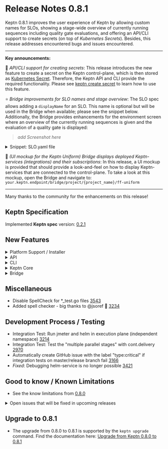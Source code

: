 # Release Notes 0.8.1

Keptn 0.8.1 improves the user experience of Keptn by allowing custom names for SLOs, showing a stage-wide overview of currently running sequences including quality gate evaluations, and offering an API/CLI support to create secrets (on top of *Kubernetes Secrets*). Besides, this release addresses encountered bugs and issues encountered.

---

**Key announcements:**

:tada: *API/CLI support for creating secrets*:  This release introduces the new feature to create a secret on the Keptn control-plane, which is then stored as [Kubernetes Secret](https://kubernetes.io/docs/concepts/configuration/secret/). Therefore, the Keptn API and CLI provide the required functionality. Please see [keptn create secret](https://keptn.sh/docs/0.8.x/reference/cli/commands/keptn_create_secret/) to learn how to use this feature. 

:star: *Bridge improvements for SLO names and stage overview*: The SLO spec allows adding a `displayName` for an SLO. This name is optional but will be used in the Bridge when available; please see the snippet below. Additionally, the Bridge provides enhancements for the environment screen where an overview of the currently running sequences is given and the evaluation of a quality gate is displayed:

> *add Screenshot here*

<details><summary>Snippet: SLO.yaml file</summary>
<p>

```
...
objectives:
  - sli: "response_time_p95"
    displayName: "Response time P95"
    key_sli: false
    pass:             
      - criteria:
          - "<600"    
    warning:          
      - criteria:
          - "<=800"
    weight: 1
...
```
</p>
</details>

:dizzy: *(UI mockup for the Keptn Uniform) Bridge displays deployed Keptn-services (integrations) and their subscriptions*: In this release, a UI mockup is provided that should provide a look-and-feel on how to display Keptn-services that are connected to the control-plane. To take a look at this mockup, open the Bridge and navigate to: `your.keptn.endpoint/bridge/project/{project_name}/ff-uniform` 

---

Many thanks to the community for the enhancements on this release! 
 
## Keptn Specification

Implemented **Keptn spec** version: [0.2.1](https://github.com/keptn/spec/tree/0.2.1)

## New Features

<details><summary>Platform Support / Installer</summary>
<p>

- Support for Kubernetes 1.20 [3495](https://github.com/keptn/keptn/issues/3495)

</p>
</details>

<details><summary>API</summary>
<p>

- Create/Delete/Update secret using Keptn API/CLI [3465](https://github.com/keptn/keptn/pull/3465)
- *Fixed*: GET services from a stage endpoint requires stage but contains service in path [3456](https://github.com/keptn/keptn/issues/3456)
- *Fixed*: Endpoint is missing path parameter and mismatch between parameter name [3489](https://github.com/keptn/keptn/issues/3489)

</p>
</details>

<details><summary>CLI</summary>
<p>

- `keptn create secret`: Commands for managing secrets [3596](https://github.com/keptn/keptn/pull/3596)
- CLI & Bridge: Automatically determine doc version [2863](https://github.com/keptn/keptn/issues/2863)
- *Fixed*: CLI in alpine docker image not working [3475](https://github.com/keptn/keptn/issues/3475)

</p>
</details>

<details><summary>Keptn Core</summary>
<p>

- *configuration-service*:
  - *Fixed*: Cannot checkout main|master in AWS CodeCommit [3403](https://github.com/keptn/keptn/issues/3403)

- *distributor*:
  - Allow comma-separated list on event filters for distributors [3577](https://github.com/keptn/keptn/issues/3577)

- *helm-service & jmeter-service*: 
  - Add Helm schema validation support for a 'remoteControlPlane.api.hostname' port value [3450](https://github.com/keptn/keptn/issues/3450)
  - Allow helm-service to work without admin permissions [3511](https://github.com/keptn/keptn/issues/3511)

- *shipyard-controller*:
  - *Fixed*: Upgrade Shipyard: shipyardVersion in GET /project response not updated immediately [3384](https://github.com/keptn/keptn/issues/3384)
  - *Fixed*: `deploymentURI` shows up twice in shipyard-controller `test.triggered` event [3449](https://github.com/keptn/keptn/issues/3449)
  - *Fixed*: Fixed errors in Swagger definition of shipyard-controller [3530](https://github.com/keptn/keptn/pull/3530)

</p>
</details>

<details><summary>Bridge</summary>
<p>

- Mockup to show installed Keptn-services (aka. Uniform) and the latest version available [1280](https://github.com/keptn/keptn/issues/1280)
- Show SLI with display name or "smart SLI name" [3345](https://github.com/keptn/keptn/issues/3345)
- Stage tile supports many services [2289](https://github.com/keptn/keptn/issues/2289)
- Show evaluation result on Service tile (next to stage) [3425](https://github.com/keptn/keptn/issues/3425)
- *Fixed*: Navigation with smart linking [3578](https://github.com/keptn/keptn/issues/3578)
- *Fixed*: Approval events sent by bridge should only include approval-related properties [3557](https://github.com/keptn/keptn/issues/3557)
- *Fixed*: Bridge no longer shows a link to deployment URLs in environment screen [3535](https://github.com/keptn/keptn/issues/3535)
- *Fixed*: Evaluation component in *Service screen* does not show all labels as compared to full-screen view [3537](https://github.com/keptn/keptn/issues/3537)
- *Fixed*: Bridge shows empty test events due to wrong order of events (test.started timestamp < test.triggered timestamp) [3435](https://github.com/keptn/keptn/issues/3435) 
- *Fixed*: Bridge does not list failed quality gate evaluations in *Environment screen* [3438](https://github.com/keptn/keptn/issues/3438)
- *Fixed*: Version check failed [3446](https://github.com/keptn/keptn/issues/3446)
- *Fixed*: Approvals are not working [3477](https://github.com/keptn/keptn/issues/3477)

</p>
</details>

## Miscellaneous

- Disable SpellCheck for *_test.go files [3543](https://github.com/keptn/keptn/issues/3543)
- Added spell checker - big thanks to @jsoref :tada: [3234](https://github.com/keptn/keptn/issues/3234)

## Development Process / Testing

- Integration Test: Run jmeter and helm in execution plane (independent namespace) [3214](https://github.com/keptn/keptn/issues/3214)
- Integration Test: Test the "multiple parallel stages" with cont.delivery [2970](https://github.com/keptn/keptn/issues/2970)
- Automatically create GitHub issue with the label "type:critical" if integration tests on master/release branch fail [3166](https://github.com/keptn/keptn/issues/3166)
- *Fixed*: Debugging helm-service is no longer possible [3421](https://github.com/keptn/keptn/issues/3421)

## Good to know / Known Limitations

- See the know limitations from [0.8.0](https://github.com/keptn/keptn/releases/tag/0.8.0)

<details><summary>Open issues that will be fixed in upcoming releases</summary>
<p>

  - Lighthouse-service needs to properly set result, status, and message [3412](https://github.com/keptn/keptn/issues/3412)
  - Helm-service is not working parallel when deployed in the execution-plane [3427](https://github.com/keptn/keptn/issues/3427)
  - Shipyard-controller: Only last `.finished` event for a task determines further sequence execution [3493](https://github.com/keptn/keptn/issues/3493)
  - Auto-remediation does not work with remote execution plane [3498](https://github.com/keptn/keptn/issues/3498)
  - Quality gate icon in the environment screen does not turn red [3592](https://github.com/keptn/keptn/issues/3592)

</p>
</details>

## Upgrade to 0.8.1

- The upgrade from 0.8.0 to 0.8.1 is supported by the `keptn upgrade` command. Find the documentation here: [Upgrade from Keptn 0.8.0 to 0.8.1](https://keptn.sh/docs/0.8.x/operate/upgrade/#upgrade-from-keptn-0-8-0-to-0-8-1)